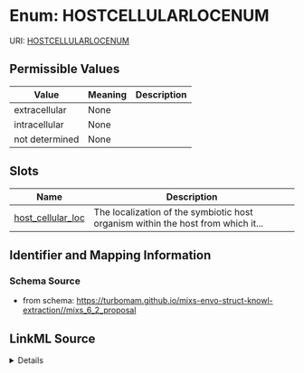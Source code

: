 # Enum: HOSTCELLULARLOCENUM



URI: [HOSTCELLULARLOCENUM](HOSTCELLULARLOCENUM)

## Permissible Values

| Value | Meaning | Description |
| --- | --- | --- |
| extracellular | None |  |
| intracellular | None |  |
| not determined | None |  |




## Slots

| Name | Description |
| ---  | --- |
| [host_cellular_loc](host_cellular_loc.md) | The localization of the symbiotic host organism within the host from which it... |






## Identifier and Mapping Information







### Schema Source


* from schema: https://turbomam.github.io/mixs-envo-struct-knowl-extraction//mixs_6_2_proposal




## LinkML Source

<details>
```yaml
name: HOST_CELLULAR_LOC_ENUM
from_schema: https://turbomam.github.io/mixs-envo-struct-knowl-extraction//mixs_6_2_proposal
rank: 1000
permissible_values:
  extracellular:
    text: extracellular
  intracellular:
    text: intracellular
  not determined:
    text: not determined

```
</details>
